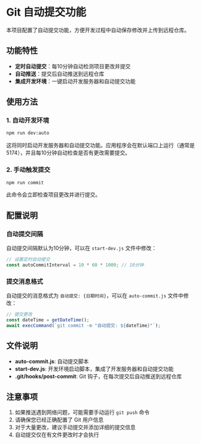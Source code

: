 # Git 自动提交功能

本项目配置了自动提交功能，方便开发过程中自动保存修改并上传到远程仓库。

## 功能特性

- **定时自动提交**：每10分钟自动检测项目更改并提交
- **自动推送**：提交后自动推送到远程仓库
- **集成开发环境**：一键启动开发服务器和自动提交功能

## 使用方法

### 1. 自动开发环境

```bash
npm run dev:auto
```

这将同时启动开发服务器和自动提交功能。应用程序会在默认端口上运行（通常是 5174），并且每10分钟自动检查是否有更改需要提交。

### 2. 手动触发提交

```bash
npm run commit
```

此命令会立即检查项目更改并进行提交。

## 配置说明

### 自动提交间隔

自动提交间隔默认为10分钟，可以在 `start-dev.js` 文件中修改：

```javascript
// 设置定时自动提交
const autoCommitInterval = 10 * 60 * 1000; // 10分钟
```

### 提交消息格式

自动提交的消息格式为 `自动提交: {日期时间}`，可以在 `auto-commit.js` 文件中修改：

```javascript
// 提交更改
const dateTime = getDateTime();
await execCommand(`git commit -m "自动提交: ${dateTime}"`);
```

## 文件说明

- **auto-commit.js**: 自动提交脚本
- **start-dev.js**: 开发环境启动脚本，集成了开发服务器和自动提交功能
- **.git/hooks/post-commit**: Git 钩子，在每次提交后自动推送到远程仓库

## 注意事项

1. 如果推送遇到网络问题，可能需要手动运行 `git push` 命令
2. 请确保您已经正确配置了 Git 用户信息
3. 对于大量更改，建议手动提交并添加详细的提交信息
4. 自动提交仅在有文件更改时才会执行 